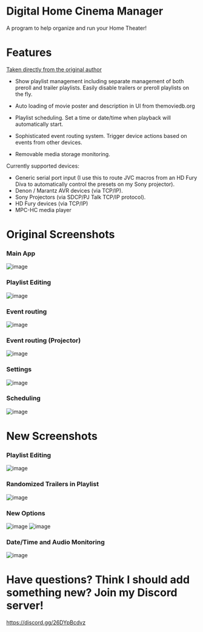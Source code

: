 # Digital Home Cinema Manager
A program to help organize and run your Home Theater!

# Features
[Taken directly from the original author](https://www.avsforum.com/threads/new-htpc-backend-management-software.3129060/)

- Show playlist management including separate management of both preroll and trailer playlists. Easily disable trailers or preroll playlists on the fly.

- Auto loading of movie poster and description in UI from themoviedb.org

- Playlist scheduling. Set a time or date/time when playback will automatically start.

- Sophisticated event routing system. Trigger device actions based on events from other devices.

- Removable media storage monitoring.

Currently supported devices:
- Generic serial port input (I use this to route JVC macros from an HD Fury Diva to automatically control the presets on my Sony projector).
- Denon / Marantz AVR devices (via TCP/IP).
- Sony Projectors (via SDCP/PJ Talk TCP/IP protocol).
- HD Fury devices (via TCP/IP)
- MPC-HC media player

# Original Screenshots

### Main App
![image](https://user-images.githubusercontent.com/25405047/174333759-da86eecd-c4c7-46b5-aa59-5cfc930be677.png)

### Playlist Editing
![image](https://user-images.githubusercontent.com/25405047/174333801-3e4bea31-8405-4eef-82b1-e1d83e83f9bb.png)

### Event routing
![image](https://user-images.githubusercontent.com/25405047/174333823-2108795b-637d-422a-a628-14c68e44c7fc.png)

### Event routing (Projector)
![image](https://user-images.githubusercontent.com/25405047/174333859-070b46ce-47ad-4661-ab4f-00f123b78a23.png)

### Settings
![image](https://user-images.githubusercontent.com/25405047/174333927-ce9bfa43-aa7b-48cb-979e-5663ef9bd9db.png)

### Scheduling
![image](https://user-images.githubusercontent.com/25405047/174333945-c96ffd7e-add2-4e1e-af39-0ce22fddc848.png)

# New Screenshots

### Playlist Editing
![image](https://user-images.githubusercontent.com/25405047/176536668-1175fc79-779e-47ea-81e7-b711aeb98652.png)

### Randomized Trailers in Playlist
![image](https://user-images.githubusercontent.com/25405047/176536827-0857f7af-3ce9-4c71-b4e5-b74c0f541cfd.png)

### New Options
![image](https://user-images.githubusercontent.com/25405047/176536885-ad917f71-310f-4251-8ca0-92dc33db076e.png)
![image](https://user-images.githubusercontent.com/25405047/176536945-2f47406e-221c-4c82-b01e-33a300386ea7.png)

### Date/Time and Audio Monitoring
![image](https://user-images.githubusercontent.com/25405047/176537045-04637fc0-0708-4975-a5d6-778538843fbf.png)


# Have questions? Think I should add something new? Join my Discord server!
https://discord.gg/26DYpBcdvz

[<img src="https://discordapp.com/api/guilds/991091714330599556/widget.png?style=banner4" alt="">](https://discord.gg/26DYpBcdvz)
